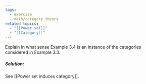 ```yaml
---
tags:
  - exercise
  - math/category_theory
related topics:
  - "[[Power set]]"
  - "[[Category]]"
---
```

Explain in what sense Example 3.4 is an instance of the categories considered in Example 3.3.
##### Solution:
See [[Power set induces category]].